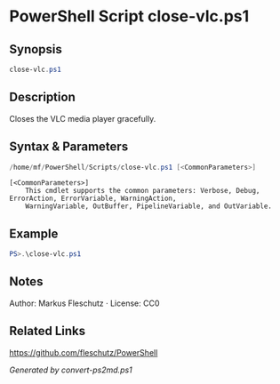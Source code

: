 # PowerShell Script close-vlc.ps1

## Synopsis
```powershell
close-vlc.ps1
```

## Description
Closes the VLC media player gracefully.

## Syntax & Parameters
```powershell
/home/mf/PowerShell/Scripts/close-vlc.ps1 [<CommonParameters>]
```

```
[<CommonParameters>]
    This cmdlet supports the common parameters: Verbose, Debug, ErrorAction, ErrorVariable, WarningAction, 
    WarningVariable, OutBuffer, PipelineVariable, and OutVariable.
```

## Example
```powershell
PS>.\close-vlc.ps1
```


## Notes
Author: Markus Fleschutz · License: CC0

## Related Links
https://github.com/fleschutz/PowerShell

*Generated by convert-ps2md.ps1*
